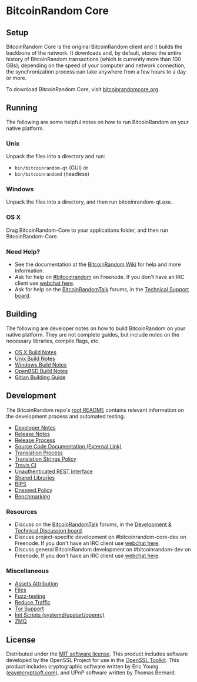 BitcoinRandom Core
=============

Setup
---------------------
BitcoinRandom Core is the original BitcoinRandom client and it builds the backbone of the network. It downloads and, by default, stores the entire history of BitcoinRandom transactions (which is currently more than 100 GBs); depending on the speed of your computer and network connection, the synchronization process can take anywhere from a few hours to a day or more.

To download BitcoinRandom Core, visit [bitcoinrandomcore.org](https://bitcoinrandomcore.org/en/releases/).

Running
---------------------
The following are some helpful notes on how to run BitcoinRandom on your native platform.

### Unix

Unpack the files into a directory and run:

- `bin/bitcoinrandom-qt` (GUI) or
- `bin/bitcoinrandomd` (headless)

### Windows

Unpack the files into a directory, and then run bitcoinrandom-qt.exe.

### OS X

Drag BitcoinRandom-Core to your applications folder, and then run BitcoinRandom-Core.

### Need Help?

* See the documentation at the [BitcoinRandom Wiki](https://en.bitcoinrandom.it/wiki/Main_Page)
for help and more information.
* Ask for help on [#bitcoinrandom](http://webchat.freenode.net?channels=bitcoinrandom) on Freenode. If you don't have an IRC client use [webchat here](http://webchat.freenode.net?channels=bitcoinrandom).
* Ask for help on the [BitcoinRandomTalk](https://bitcoinrandomtalk.org/) forums, in the [Technical Support board](https://bitcoinrandomtalk.org/index.php?board=4.0).

Building
---------------------
The following are developer notes on how to build BitcoinRandom on your native platform. They are not complete guides, but include notes on the necessary libraries, compile flags, etc.

- [OS X Build Notes](build-osx.md)
- [Unix Build Notes](build-unix.md)
- [Windows Build Notes](build-windows.md)
- [OpenBSD Build Notes](build-openbsd.md)
- [Gitian Building Guide](gitian-building.md)

Development
---------------------
The BitcoinRandom repo's [root README](/README.md) contains relevant information on the development process and automated testing.

- [Developer Notes](developer-notes.md)
- [Release Notes](release-notes.md)
- [Release Process](release-process.md)
- [Source Code Documentation (External Link)](https://dev.visucore.com/bitcoinrandom/doxygen/)
- [Translation Process](translation_process.md)
- [Translation Strings Policy](translation_strings_policy.md)
- [Travis CI](travis-ci.md)
- [Unauthenticated REST Interface](REST-interface.md)
- [Shared Libraries](shared-libraries.md)
- [BIPS](bips.md)
- [Dnsseed Policy](dnsseed-policy.md)
- [Benchmarking](benchmarking.md)

### Resources
* Discuss on the [BitcoinRandomTalk](https://bitcoinrandomtalk.org/) forums, in the [Development & Technical Discussion board](https://bitcoinrandomtalk.org/index.php?board=6.0).
* Discuss project-specific development on #bitcoinrandom-core-dev on Freenode. If you don't have an IRC client use [webchat here](http://webchat.freenode.net/?channels=bitcoinrandom-core-dev).
* Discuss general BitcoinRandom development on #bitcoinrandom-dev on Freenode. If you don't have an IRC client use [webchat here](http://webchat.freenode.net/?channels=bitcoinrandom-dev).

### Miscellaneous
- [Assets Attribution](assets-attribution.md)
- [Files](files.md)
- [Fuzz-testing](fuzzing.md)
- [Reduce Traffic](reduce-traffic.md)
- [Tor Support](tor.md)
- [Init Scripts (systemd/upstart/openrc)](init.md)
- [ZMQ](zmq.md)

License
---------------------
Distributed under the [MIT software license](/COPYING).
This product includes software developed by the OpenSSL Project for use in the [OpenSSL Toolkit](https://www.openssl.org/). This product includes
cryptographic software written by Eric Young ([eay@cryptsoft.com](mailto:eay@cryptsoft.com)), and UPnP software written by Thomas Bernard.
